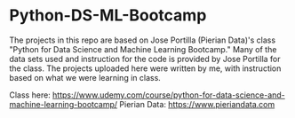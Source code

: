 # Python-DS-ML-Bootcamp
The projects in this repo are based on Jose Portilla (Pierian Data)'s class "Python for Data Science and Machine Learning Bootcamp." Many of the data sets used and instruction for the code is provided by Jose Portilla for the class. The projects uploaded here were written by me, with instruction based on what we were learning in class.

Class here: https://www.udemy.com/course/python-for-data-science-and-machine-learning-bootcamp/ Pierian Data: https://www.pieriandata.com
